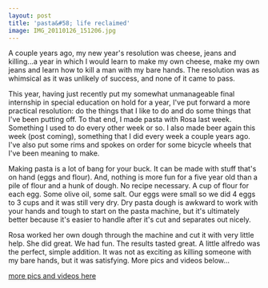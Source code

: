 ```yaml
---
layout: post
title: 'pasta&#58; life reclaimed'
image: IMG_20110126_151206.jpg
---
```


A couple years ago, my new year's resolution was cheese, jeans and killing...a year in which I would learn to make my own cheese, make my own jeans and learn how to kill a man with my bare hands.  The resolution was as whimsical as it was unlikely of success, and none of it came to pass.


<!--more-->

This year, having just recently put my somewhat unmanageable final internship in special education on hold for a year, I've put forward a more practical resolution:  do the things that I like to do and do some things that I've been putting off.  To that end, I made pasta with Rosa last week.  Something I used to do every other week or so.  I also made beer again this week (post coming), something that I did every week a couple years ago.  I've also put some rims and spokes on order for some bicycle wheels that I've been meaning to make.


Making pasta is a lot of bang for your buck.  It can be made with stuff that's on hand (eggs and flour).  And, nothing is more fun for a five year old than a pile of flour and a hunk of dough.  No recipe necessary.  A cup of flour for each egg.  Some olive oil, some salt.  Our eggs were small so we did 4 eggs to 3 cups and it was still very dry.  Dry pasta dough is awkward to work with your hands and tough to start on the pasta machine, but it's ultimately better because it's easier to handle after it's cut and separates out nicely.

Rosa worked her own dough through the machine and cut it with very little help.  She did great.  We had fun. The results tasted great.  A little alfredo was the perfect, simple addition.  It was not as exciting as killing someone with my bare hands, but it was satisfying.  More pics and videos below...

[more pics and videos here](https://goo.gl/photos/8N8sxFAYsXjJMBo97)
